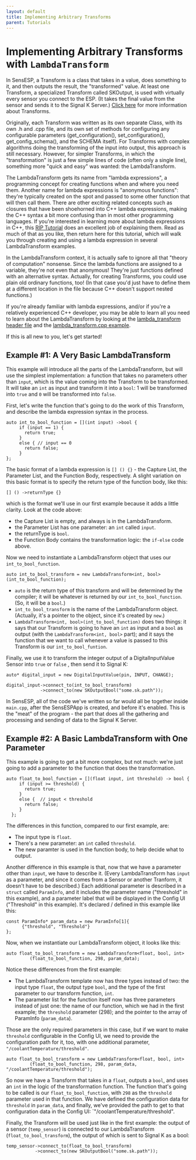 ```yaml
---
layout: default
title: Implementing Arbitrary Transforms
parent: Tutorials
---
```

# Implementing Arbitrary Transforms with `LambdaTransform`

In SensESP, a Transform is a class that takes in a value, does something to it, and then outputs the result, the "transformed" value. At least one Transform, a specialized Transform called SKOutput, is used with virtually every sensor you connect to the ESP. (It takes the final value from the sensor and sends it to the Signal K Server.) [Click here](https://github.com/SignalK/SensESP/wiki/SensESP-Overview-and-Programming-Details#transforms) for more information about Transforms.

Originally, each Transform was written as its own separate Class, with its own .h and .cpp file, and its own set of methods for configuring any configurable parameters (get_configuration(), set_configuration(), get_config_schema(), and the SCHEMA itself). For Transforms with complex algorithms doing the transforming of the input into output, this approach is still necessary. However, for simpler Transforms, in which the "transformation" is just a few simple lines of code (often only a single line), something more "quick and easy" was wanted: the LambdaTransform.

The LambdaTransform gets its name from "lambda expressions", a programming concept for creating functions when and where you need them. Another name for lambda expressions is "anonymous functions": they're typically created on the spot and passed to some other function that will then call them. There are other exciting related concepts such as closures that have been shoehorned into C++ lambda expressions, making the C++ syntax a bit more confusing than in most other programming languages. If you're interested in learning more about lambda expressions in C++, this [RIP Tutorial](https://riptutorial.com/cplusplus/example/1854/what-is-a-lambda-expression-) does an excellent job of explaining them. Read as much of that as you like, then return here for this tutorial, which will walk you through creating and using a lambda expression in several LambdaTransform examples.

In the LambdaTransform context, it is actually safe to ignore all that "theory of computation" nonsense. Since the lambda functions are assigned to a variable, they're not even that anonymous! They're just functions defined with an alternative syntax. Actually, for creating Transforms, you could use plain old ordinary functions, too! (In that case you'd just have to define them at a different location in the file because C++ doesn't support nested functions.)

If you're already familiar with lambda expressions, and/or if you're a relatively experienced C++ developer, you may be able to learn all you need to learn about the LambdaTransform by looking at the [lambda_transform header file](https://github.com/SignalK/SensESP/blob/master/src/transforms/lambda_transform.h) and the [lambda_transform.cpp example](https://github.com/SignalK/SensESP/blob/master/examples/lambda_transform.cpp).

If this is all new to you, let's get started!

## Example #1: A Very Basic LambdaTransform
This example will introduce all the parts of the LambdaTransform, but will use the simplest implementation: a function that takes no parameters other than `input`, which is the value coming into the Transform to be transformed. It will take an `int` as input and transform it into a `bool`: 1 will be transformed into `true` and `0` will be transformed into `false`.

First, let's write the function that's going to do the work of this Transform, and describe the lambda expression syntax in the process.

```
auto int_to_bool_function = [](int input) ->bool {
     if (input == 1) {
       return true;
     }
     else { // input == 0
       return false;
     }
};
```
The basic format of a lambda expression is `[] () {}` - the Capture List, the Parameter List, and the Function Body, respectively. A slight variation on this basic format is to specify the return type of the function body, like this:
```
[] () ->returnType {}
```
which is the format we'll use in our first example because it adds a little clarity. Look at the code above:
- the Capture List is empty, and always is in the LambdaTransform.
- the Parameter List has one parameter: an `int` called `input`.
- the returnType is `bool`.
- the Function Body contains the transformation logic: the `if-else` code above.

Now we need to instantiate a LambdaTransform object that uses our `int_to_bool_function`.
```
auto int_to_bool_transform = new LambdaTransform<int, bool>(int_to_bool_function);
```
- `auto` is the return type of this transform and will be determined by the compiler; it will be whatever is returned by our `int_to_bool_function`. (So, it will be a `bool`.)
- `int_to_bool_transform` is the name of the LambdaTransform object. (Actually, it's a pointer to the object, since it's created by `new`.)
- `LambdaTransform<int, bool>(int_to_bool_function)` does two things: it says that our Transform is going to have an `int` as input and a `bool` as output (with the `LambdaTransform<int, bool>` part); and it says the function that we want to call whenever a value is passed to this Transform is our `int_to_bool_funtion`.

Finally, we use it to transform the integer output of a DigitalInputValue Sensor into `true` or `false` , then send it to Signal K:
```
auto* digital_input = new DigitalInputValue(pin, INPUT, CHANGE);

digital_input->connect_to(int_to_bool_transform)
             ->connect_to(new SKOutputBool("some.sk.path"));
```
In SensESP, all of the code we've written so far would all be together inside `main.cpp`, after the SensESPApp is created, and before it's enabled. This is the "meat" of the program - the part that does all the gathering and processing and sending of data to the Signal K Server.

## Example #2: A Basic LambdaTransform with One Parameter
This example is going to get a bit more complex, but not much: we're just going to add a parameter to the function that does the transformation.
```
auto float_to_bool_function = [](float input, int threshold) -> bool {
     if (input >= threshold) {
       return true;
     }
     else {  // input < threshold
       return false;
     }
  };
```
The differences in this function, compared to our first example, are:
- The input type is `float`.
- There's a new parameter: an `int` called `threshold`.
- The new paramter is used in the function body, to help decide what to output.

Another difference in this example is that, now that we have a parameter other than `input`, we have to describe it. (Every LambdaTransform has `input` as a parameter, and since it comes from a Sensor or another Tranform, it doesn't have to be described.) Each additional parameter is described in a `struct` called `ParamInfo`, and it includes the parameter name ("threshold" in this example), and a parameter label that will be displayed in the Config UI ("Threshold" in this example). It's declared / defined in this example like this:
```
const ParamInfo* param_data = new ParamInfo[1]{
      {"threshold", "Threshold"}
};
```
Now, when we instantiate our LambdaTransform object, it looks like this:
```
auto float_to_bool_transform = new LambdaTransform<float, bool, int>
         (float_to_bool_function, 298, param_data);
```

Notice these differences from the first example:
- The LambdaTransform template now has three types instead of two: the input type `float`, the output type `bool`, and the type of the first parameter to our transform function, `int`.
- The parameter list for the function itself now has three parameters instead of just one: the name of our function, which we had in the first example; the `threshold` parameter (298); and the pointer to the array of ParamInfo (`param_data`).

Those are the only required parameters in this case, but if we want to make `threshold` configurable in the Config UI, we need to provide the configuration path for it, too, with one additional parameter, `"/coolantTemperature/threshold"`.
```
auto float_to_bool_transform = new LambdaTransform<float, bool, int>
         (float_to_bool_function, 298, param_data, "/coolantTemperature/threshold");
```
So now we have a Transform that takes in a `float`, outputs a `bool`, and uses an `int` in the logic of the transformation function. The function that's going to be called is our `float_to_bool_function`, with `298` as the `threshold` parameter used in that function. We have defined the configuration data for `threshold` in `param_data`, and finally, we've provided the path to get to that configuration data in the Config UI: `"/coolantTemperature/threshold".

Finally, the Transform will be used just like in the first example: the output of a sensor (`temp_sensor`) is connected to our LambdaTransform (`float_to_bool_transform`), the output of which is sent to Signal K as a bool:
```
temp_sensor->connect_to(float_to_bool_transform)
           ->connect_to(new SKOutputBool("some.sk.path"));
```
